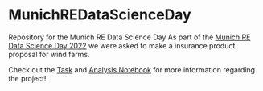 # MunichREDataScienceDay
Repository for the Munich RE Data Science Day
As part of the [Munich RE Data Science Day 2022](https://www.munichre.com/landingpage/en/forms/esg-data-science-day.html) we were asked to make a insurance product proposal for wind farms.

Check out the  [Task](Additional_Files/Task_4_Instructions.docx) and [Analysis Notebook](windfarm_analysis_chris.ipynb) for more information regarding the project!
